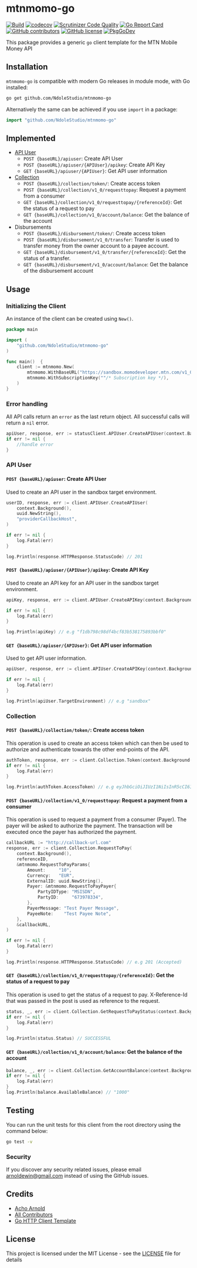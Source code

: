 # mtnmomo-go

[![Build](https://github.com/NdoleStudio/mtnmomo-go/actions/workflows/main.yml/badge.svg)](https://github.com/NdoleStudio/mtnmomo-go/actions/workflows/main.yml)
[![codecov](https://codecov.io/gh/NdoleStudio/mtnmomo-go/branch/main/graph/badge.svg)](https://codecov.io/gh/NdoleStudio/mtnmomo-go)
[![Scrutinizer Code Quality](https://scrutinizer-ci.com/g/NdoleStudio/mtnmomo-go/badges/quality-score.png?b=main)](https://scrutinizer-ci.com/g/NdoleStudio/mtnmomo-go/?branch=main)
[![Go Report Card](https://goreportcard.com/badge/github.com/NdoleStudio/mtnmomo-go)](https://goreportcard.com/report/github.com/NdoleStudio/mtnmomo-go)
[![GitHub contributors](https://img.shields.io/github/contributors/NdoleStudio/mtnmomo-go)](https://github.com/NdoleStudio/mtnmomo-go/graphs/contributors)
[![GitHub license](https://img.shields.io/github/license/NdoleStudio/mtnmomo-go?color=brightgreen)](https://github.com/NdoleStudio/mtnmomo-go/blob/master/LICENSE)
[![PkgGoDev](https://pkg.go.dev/badge/github.com/NdoleStudio/mtnmomo-go)](https://pkg.go.dev/github.com/NdoleStudio/mtnmomo-go)


This package provides a generic `go` client template for the MTN Mobile Money API

## Installation

`mtnmomo-go` is compatible with modern Go releases in module mode, with Go installed:

```bash
go get github.com/NdoleStudio/mtnmomo-go
```

Alternatively the same can be achieved if you use `import` in a package:

```go
import "github.com/NdoleStudio/mtnmomo-go"
```


## Implemented

- [API User](#api-user)
  - `POST {baseURL}/apiuser`: Create API User
  - `POST {baseURL}/apiuser/{APIUser}/apikey`: Create API Key
  - `GET {baseURL}/apiuser/{APIUser}`: Get API user information
- [Collection](#collection)
  - `POST {baseURL}/collection/token/`: Create access token
  - `POST {baseURL}/collection/v1_0/requesttopay`: Request a payment from a consumer
  - `GET {baseURL}/collection/v1_0/requesttopay/{referenceId}`: Get the status of a request to pay
  - `GET {baseURL}/collection/v1_0/account/balance`: Get the balance of the account
- Disbursements
  - `POST {baseURL}/disbursement/token/`: Create access token
  - `POST {baseURL}/disbursement/v1_0/transfer`: Transfer is used to transfer money from the owner account to a payee account.
  - `GET {baseURL}/disbursement/v1_0/transfer/{referenceId}`: Get the status of a transfer.
  - `GET {baseURL}/disbursement/v1_0/account/balance`: Get the balance of the disbursement account

## Usage

### Initializing the Client

An instance of the client can be created using `New()`.

```go
package main

import (
    "github.com/NdoleStudio/mtnmomo-go"
)

func main()  {
    client := mtnmomo.New(
        mtnmomo.WithBaseURL("https://sandbox.momodeveloper.mtn.com/v1_0"),
        mtnmomo.WithSubscriptionKey(""/* Subscription key */),
    )
}
```

### Error handling

All API calls return an `error` as the last return object. All successful calls will return a `nil` error.

```go
apiUser, response, err := statusClient.APIUser.CreateAPIUser(context.Background())
if err != nil {
    //handle error
}
```

### API User

#### `POST {baseURL}/apiuser`: Create API User

Used to create an API user in the sandbox target environment.

```go
userID, response, err := client.APIUser.CreateAPIUser(
	context.Background(),
	uuid.NewString(),
	"providerCallbackHost",
)

if err != nil {
    log.Fatal(err)
}

log.Println(response.HTTPResponse.StatusCode) // 201
```

#### `POST {baseURL}/apiuser/{APIUser}/apikey`: Create API Key

Used to create an API key for an API user in the sandbox target environment.

```go
apiKey, response, err := client.APIUser.CreateAPIKey(context.Background(), "userID")

if err != nil {
    log.Fatal(err)
}

log.Println(apiKey) // e.g "f1db798c98df4bcf83b538175893bbf0"
```

#### `GET {baseURL}/apiuser/{APIUser}`: Get API user information

Used to get API user information.

```go
apiUser, response, err := client.APIUser.CreateAPIKey(context.Background(), "userID")

if err != nil {
    log.Fatal(err)
}

log.Println(apiUser.TargetEnvironment) // e.g "sandbox"
```

### Collection

#### `POST {baseURL}/collection/token/`: Create access token

This operation is used to create an access token which can then be used to authorize and authenticate towards the other end-points of the API.

```go
authToken, response, err := client.Collection.Token(context.Background())
if err != nil {
	log.Fatal(err)
}

log.Println(authToken.AccessToken) // e.g eyJhbGciOiJIUzI1NiIsInR5cCI6IkpXVCJ9....
```

#### `POST {baseURL}/collection/v1_0/requesttopay`: Request a payment from a consumer

This operation is used to request a payment from a consumer (Payer). The payer will be asked to authorize the payment. The transaction will be executed once the payer has authorized the payment.

```go
callbackURL := "http://callback-url.com"
response, err := client.Collection.RequestToPay(
	context.Background(),
	referenceID,
	&mtnmomo.RequestToPayParams{
		Amount:     "10",
		Currency:   "EUR",
		ExternalID: uuid.NewString(),
		Payer: &mtnmomo.RequestToPayPayer{
			PartyIDType: "MSISDN",
			PartyID:     "673978334",
		},
		PayerMessage: "Test Payer Message",
		PayeeNote:    "Test Payee Note",
	},
	&callbackURL,
)

if err != nil {
    log.Fatal(err)
}

log.Println(response.HTTPResponse.StatusCode) // e.g 201 (Accepted)
```

#### `GET {baseURL}/collection/v1_0/requesttopay/{referenceId}`: Get the status of a request to pay

This operation is used to get the status of a request to pay. X-Reference-Id that was passed in the post is used as reference to the request.

```go
status, _, err := client.Collection.GetRequestToPayStatus(context.Background(), referenceID)
if err != nil {
	log.Fatal(err)
}

log.Println(status.Status) // SUCCESSFUL
```

#### `GET {baseURL}/collection/v1_0/account/balance`: Get the balance of the account

```go
balance, _, err := client.Collection.GetAccountBalance(context.Background())
if err != nil {
    log.Fatal(err)
}
log.Println(balance.AvailableBalance) // "1000"
```

## Testing

You can run the unit tests for this client from the root directory using the command below:

```bash
go test -v
```

### Security

If you discover any security related issues, please email arnoldewin@gmail.com instead of using the GitHub issues.

## Credits

- [Acho Arnold](https://github.com/achoarnold)
- [All Contributors](../../contributors)
- [Go HTTP Client Template](https://github.com/NdoleStudio/go-http-client)


## License

This project is licensed under the MIT License - see the [LICENSE](LICENSE) file for details
